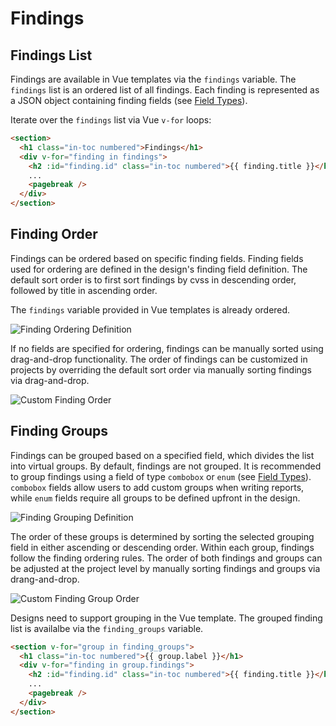 # Findings

## Findings List

Findings are available in Vue templates via the `findings` variable.
The `findings` list is an ordered list of all findings. 
Each finding is represented as a JSON object containing finding fields (see [Field Types](/designer/field-types.md)).

Iterate over the `findings` list via Vue `v-for` loops:
```html
<section>
  <h1 class="in-toc numbered">Findings</h1>
  <div v-for="finding in findings">
    <h2 :id="finding.id" class="in-toc numbered">{{ finding.title }}</h2>
    ...
    <pagebreak />
  </div>
</section>
```

## Finding Order
Findings can be ordered based on specific finding fields.
Finding fields used for ordering are defined in the design's finding field definition.
The default sort order is to first sort findings by cvss in descending order, followed by title in ascending order.

The `findings` variable provided in Vue templates is already ordered.

![Finding Ordering Definition](/images/finding-order-definition.png)

If no fields are specified for ordering, findings can be manually sorted using drag-and-drop functionality.
The order of findings can be customized in projects by overriding the default sort order via manually sorting findings via drag-and-drop.

![Custom Finding Order](/images/finding-order-manual.png)



## Finding Groups

Findings can be grouped based on a specified field, which divides the list into virtual groups. 
By default, findings are not grouped.
It is recommended to group findings using a field of type `combobox` or `enum` (see [Field Types](/designer/field-types.md)).
`combobox` fields allow users to add custom groups when writing reports, while `enum` fields require all groups to be defined upfront in the design.

![Finding Grouping Definition](/images/finding-group-definition.png)

The order of these groups is determined by sorting the selected grouping field in either ascending or descending order. 
Within each group, findings follow the finding ordering rules. 
The order of both findings and groups can be adjusted at the project level by manually sorting findings and groups via drang-and-drop. 

![Custom Finding Group Order](/images/finding-group-manual.png)

Designs need to support grouping in the Vue template. The grouped finding list is availalbe via the `finding_groups` variable.

```html
<section v-for="group in finding_groups">
  <h1 class="in-toc numbered">{{ group.label }}</h1>
  <div v-for="finding in group.findings">
    <h2 :id="finding.id" class="in-toc numbered">{{ finding.title }}</h2>
    ...
    <pagebreak />
  </div>
</section>
```

